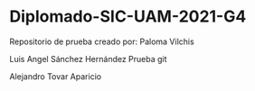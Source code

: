 # Diplomado-SIC-UAM-2021-G4
Repositorio de prueba creado por: Paloma Vilchis

Luis Angel Sánchez Hernández
Prueba git

Alejandro Tovar Aparicio
